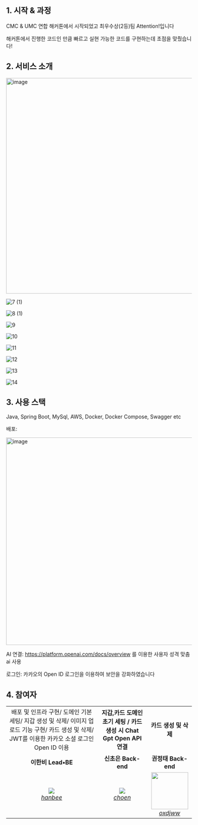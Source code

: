 ## 1. 시작 & 과정
CMC & UMC 연합 해커톤에서 시작되었고 최우수상(2등)팀 Attention!입니다

해커톤에서 진행한 코드인 만큼 빠르고 실현 가능한 코드를 구현하는데 초점을 맞췄습니다!


## 2. 서비스 소개
<img width="583" alt="image" src="https://github.com/2023-Attention-Hackerthon/server/assets/99820610/d69ff215-c1a6-4f3b-ae4a-9d1edca0bbeb">

![7 (1)](https://github.com/2023-Attention-Hackerthon/server/assets/99820610/802a6100-7db4-4ad7-a13b-ac8fabe4fd9a)

![8 (1)](https://github.com/2023-Attention-Hackerthon/server/assets/99820610/36c02616-74c8-46ff-bbf1-40920b0ec3f6)


![9](https://github.com/2023-Attention-Hackerthon/server/assets/99820610/a9026d76-88fe-41e6-876a-d11e94597a05)

![10](https://github.com/2023-Attention-Hackerthon/server/assets/99820610/ae062d97-19d6-4382-b081-3aaf66899d31)


![11](https://github.com/2023-Attention-Hackerthon/server/assets/99820610/caf39f81-719b-47e4-9fa8-f9caa9bf7fb7)

![12](https://github.com/2023-Attention-Hackerthon/server/assets/99820610/83a0bb30-a2fe-4037-b5a4-ebbfc209ca13)


![13](https://github.com/2023-Attention-Hackerthon/server/assets/99820610/ffd23625-48ab-4516-8c28-dbd5c10cbcbe)

![14](https://github.com/2023-Attention-Hackerthon/server/assets/99820610/66e4f951-78be-4bee-a274-cd53a12ae8a1)


## 3. 사용 스택
Java, Spring Boot, MySql, AWS, Docker, Docker Compose, Swagger etc

배포:

<img width="561" alt="image" src="https://github.com/2023-Attention-Hackerthon/server/assets/99820610/7cfaef34-0def-4765-a4e7-ae6d5a62eb6d">


AI 연결: https://platform.openai.com/docs/overview 를 이용한 사용자 성격 맞춤 ai 사용

로그인: 카카오의 Open ID 로그인을 이용하여 보안을 강화하였습니다

## 4. 참여자
<table>
    <tr align="center">
        <td>
배포 및 인프라 구현/
도메인 기본 세팅/
지갑 생성 및 삭제/ 
이미지 업로드 기능 구현/
카드 생성 및 삭제/
JWT를 이용한 카카오 소셜 로그인 Open ID 이용
</B></td>
        <td><B>지갑,카드 도메인 초기 세팅
/ 카드 생성 시 Chat Gpt Open API 연결</B></td>
        <td><B>카드 생성 및 삭제</B></td>
    </tr>
    <tr align="center">
        <td><B>이한비<B> Lead•BE</td>
        <td><B>신초은<B> <B>Back-end<B></td>
        <td><B>권정태<B> <B>Back-end<B></td>
    </tr>
    <tr align="center">
        <td>
            <img src="https://github.com/AlmondBreez3.png?size=100">
            <br>
            <a href="https://github.com/AlmondBreez3"><I>hanbee</I></a>
        </td>
        <td>
            <img src="https://github.com/choeun7.png?size=100">
            <br>
            <a href="https://github.com/choeun7"><I>choen</I></a>
        </td>
        <td>
            <img src="https://github.com/oxdjww.png?size=100" width="100">
            <br>
            <a href="https://github.com/oxdjww"><I>oxdjww</I></a>
        </td>
    </tr>
</table>
